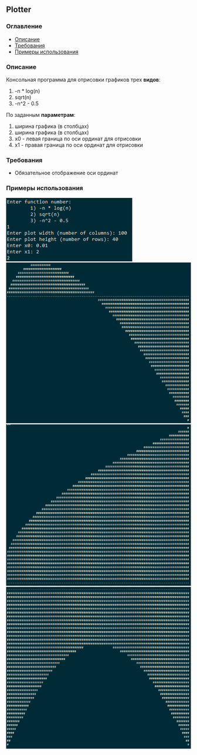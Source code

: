 ## Plotter

### Оглавление
* [Описание](#Описание)
* [Требования](#Требования)
* [Примеры использования](#Примеры-использования)


### Описание
Консольная программа для отрисовки графиков трех **видов**:
1) -n * log(n)
1) sqrt(n)
1) -n^2 - 0.5

По заданным **параметрам**:
1) ширина графика (в столбцах)
1) ширина графика (в столбцах)
1) x0 - левая граница по оси ординат для отрисовки
1) x1 - правая граница по оси ординат для отрисовки

### Требования
* Обязательное отображение оси ординат

### Примеры использования
![Ввод данных](/docs/plotter-data_enter.png)
![Пример первой функции](/docs/plotter-first_function.png)
![Пример второй функции](/docs/plotter-second_function.png)
![Пример третьей функции](/docs/plotter-third_function.png)
